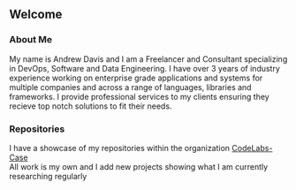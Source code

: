 ## Welcome
### About Me
My name is Andrew Davis and I am a Freelancer and Consultant specializing in DevOps, Software and Data Engineering. I have over 3 years of industry experience working on enterprise grade applications and systems for multiple companies and across a range of languages, libraries and frameworks. I provide professional services to my clients ensuring they recieve top notch solutions to fit their needs.

### Repositories
I have a showcase of my repositories within the organization [CodeLabs-Case](https://github.com/CodeLabs-Case/)  
All work is my own and I add new projects showing what I am currently researching regularly  
